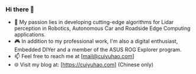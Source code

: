 ### Hi there 👋

- 🌱 My passion lies in developing cutting-edge algorithms for Lidar perception in Robotics, Autonomous Car and Roadside Edge Computing applications.
- 🎮 In addition to my professional work, I'm also a digital enthusiast, Embedded DIYer and a member of the ASUS ROG Explorer program.
- 📫 Feel free to reach me at [mail@cuiyuhao.com]
- 🌐 Visit my blog at: [https://cuiyuhao.com] (Chinese only)
<!--
**cyhasuka/cyhasuka** is a ✨ _special_ ✨ repository because its `README.md` (this file) appears on your GitHub profile.

Here are some ideas to get you started:

- 🔭 I’m currently working on ...
- 🌱 I’m currently learning ...
- 👯 I’m looking to collaborate on ...
- 🤔 I’m looking for help with ...
- 💬 Ask me about ...
- 📫 How to reach me: ...
- 😄 Pronouns: ...
- ⚡ Fun fact: ...
-->
